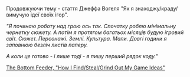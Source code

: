 Продовжуючи тему - стаття Джеффа Вогеля "Як я знаходжу/краду/вимучую ідеї своїх ігор". 

*"Я починаю роботу над грою ось так. Спочатку роблю мінімальну чернетку сюжету. А потім я протягом багатьох місяців будую ігровий світ. Сюжет. Персонажі. Землі. Культура. Мапи. Довгі години я заповнюю безліч листів паперу.*

*А коли це готово - і лише тоді - я пишу перший рядок коду."*

[The Bottom Feeder, "How I Find/Steal/Grind Out My Game Ideas"](https://bottomfeeder.substack.com/p/how-i-findstealgrind-out-my-game)
